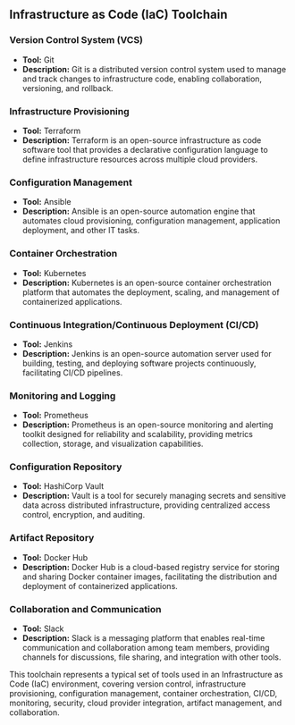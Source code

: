 ## Infrastructure as Code (IaC) Toolchain

### Version Control System (VCS)
- **Tool:** Git
- **Description:** Git is a distributed version control system used to manage and track changes to infrastructure code, enabling collaboration, versioning, and rollback.

### Infrastructure Provisioning
- **Tool:** Terraform
- **Description:** Terraform is an open-source infrastructure as code software tool that provides a declarative configuration language to define infrastructure resources across multiple cloud providers.

### Configuration Management
- **Tool:** Ansible
- **Description:** Ansible is an open-source automation engine that automates cloud provisioning, configuration management, application deployment, and other IT tasks.

### Container Orchestration
- **Tool:** Kubernetes
- **Description:** Kubernetes is an open-source container orchestration platform that automates the deployment, scaling, and management of containerized applications.

### Continuous Integration/Continuous Deployment (CI/CD)
- **Tool:** Jenkins
- **Description:** Jenkins is an open-source automation server used for building, testing, and deploying software projects continuously, facilitating CI/CD pipelines.

### Monitoring and Logging
- **Tool:** Prometheus
- **Description:** Prometheus is an open-source monitoring and alerting toolkit designed for reliability and scalability, providing metrics collection, storage, and visualization capabilities.

### Configuration Repository
- **Tool:** HashiCorp Vault
- **Description:** Vault is a tool for securely managing secrets and sensitive data across distributed infrastructure, providing centralized access control, encryption, and auditing.


### Artifact Repository
- **Tool:** Docker Hub
- **Description:** Docker Hub is a cloud-based registry service for storing and sharing Docker container images, facilitating the distribution and deployment of containerized applications.

### Collaboration and Communication
- **Tool:** Slack
- **Description:** Slack is a messaging platform that enables real-time communication and collaboration among team members, providing channels for discussions, file sharing, and integration with other tools.

This toolchain represents a typical set of tools used in an Infrastructure as Code (IaC) environment, covering version control, infrastructure provisioning, configuration management, container orchestration, CI/CD, monitoring, security, cloud provider integration, artifact management, and collaboration.
